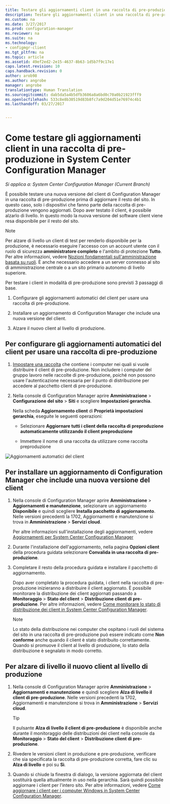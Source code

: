 ```yaml
---
title: Testare gli aggiornamenti client in una raccolta di pre-produzione | Microsoft Docs
description: Testare gli aggiornamenti client in una raccolta di pre-produzione in System Center Configuration Manager.
ms.custom: na
ms.date: 3/27/2017
ms.prod: configuration-manager
ms.reviewer: na
ms.suite: na
ms.technology:
- configmgr-client
ms.tgt_pltfrm: na
ms.topic: article
ms.assetid: 49ef2ed2-2e15-4637-8b63-1d5b7f9c17e1
caps.latest.revision: 10
caps.handback.revision: 0
author: arob98
ms.author: angrobe
manager: angrobe
translationtype: Human Translation
ms.sourcegitcommit: dab5da5a4b5dfb3606a8a6bd0c70a0b21923fff9
ms.openlocfilehash: 533c8e8b30519d83b8fc7a9d204d51e76974c4b1
ms.lasthandoff: 03/27/2017


---
```

# <a name="how-to-test-client-upgrades-in-a-pre-production-collection-in-system-center-configuration-manager"></a>Come testare gli aggiornamenti client in una raccolta di pre-produzione in System Center Configuration Manager

*Si applica a: System Center Configuration Manager (Current Branch)*

È possibile testare una nuova versione del client di Configuration Manager in una raccolta di pre-produzione prima di aggiornare il resto del sito.  In questo caso, solo i dispositivi che fanno parte della raccolta di pre-produzione vengono aggiornati. Dopo aver testato il client, è possibile alzarlo di livello. In questo modo la nuova versione del software client viene resa disponibile per il resto del sito.

> [!NOTE]
> Per alzare di livello un client di test per renderlo disponibile per la produzione, è necessario eseguire l'accesso con un account utente con il ruolo di sicurezza **amministratore completo** e l'ambito di protezione **Tutto**. Per altre informazioni, vedere [Nozioni fondamentali sull'amministrazione basata su ruoli](/sccm/core/understand/fundamentals-of-role-based-administration). È anche necessario accedere a un server connesso al sito di amministrazione centrale o a un sito primario autonomo di livello superiore.

 Per testare i client in modalità di pre-produzione sono previsti 3 passaggi di base.  

1.  Configurare gli aggiornamenti automatici del client per usare una raccolta di pre-produzione.  

2.  Installare un aggiornamento di Configuration Manager che include una nuova versione del client.  

3.  Alzare il nuovo client al livello di produzione.  

##  <a name="to-configure-automatic-client-upgrades-to-use-a-pre-production-collection"></a>Per configurare gli aggiornamenti automatici del client per usare una raccolta di pre-produzione  

1. [Impostare una raccolta](..\collections\create-collections.md) che contiene i computer nei quali si vuole distribuire il client di pre-produzione. Non includere i computer del gruppo lavoro nelle raccolte di pre-produzione, poiché non possono usare l'autenticazione necessaria per il punto di distribuzione per accedere al pacchetto client di pre-produzione.   

1.  Nella console di Configuration Manager aprire **Amministrazione** > **Configurazione del sito** > **Siti** e scegliere **Impostazioni gerarchia**.  

     Nella scheda **Aggiornamento client** di **Proprietà impostazioni gerarchia**, eseguite le seguenti operazioni:  

    -   Selezionare **Aggiornare tutti i client della raccolta di preproduzione automaticamente utilizzando il client preproduzione**  

    -   Immettere il nome di una raccolta da utilizzare come raccolta preproduzione  

![Aggiornamenti automatici del client](media/test-client-upgrades.png)


##  <a name="to-install-a-configuration-manager-update-that-includes-a-new-version-of-the-client"></a>Per installare un aggiornamento di Configuration Manager che include una nuova versione del client  

1.  Nella console di Configuration Manager aprire **Amministrazione** > **Aggiornamenti e manutenzione**, selezionare un aggiornamento **Disponibile** e quindi scegliere **Installa pacchetto di aggiornamento**. Nelle versioni precedenti la 1702, Aggiornamenti e manutenzione si trova in **Amministrazione** > **Servizi cloud**.

     Per altre informazioni sull'installazione degli aggiornamenti, vedere [Aggiornamenti per System Center Configuration Manager](../../../../core/servers/manage/updates.md)  

2.  Durante l'installazione dell'aggiornamento, nella pagina **Opzioni client** della procedura guidata selezionare **Convalida in una raccolta di pre-produzione**.  

3.  Completare il resto della procedura guidata e installare il pacchetto di aggiornamento.  

     Dopo aver completato la procedura guidata, i client nella raccolta di pre-produzione inizieranno a distribuire il client aggiornato. È possibile monitorare la distribuzione dei client aggiornati passando a **Monitoraggio** > **Stato del client** > **Distribuzione client di pre-produzione**. Per altre informazioni, vedere [Come monitorare lo stato di distribuzione dei client in System Center Configuration Manager](../../../../core/clients/deploy/monitor-client-deployment-status.md).

    > [!NOTE]
    > Lo stato della distribuzione nei computer che ospitano i ruoli del sistema del sito in una raccolta di pre-produzione può essere indicato come **Non conforme** anche quando il client è stato distribuito correttamente. Quando si promuove il client al livello di produzione, lo stato della distribuzione è segnalato in modo corretto.

##  <a name="to-promote-the-new-client-to-production"></a>Per alzare di livello il nuovo client al livello di produzione  

1.  Nella console di Configuration Manager aprire **Amministrazione** > **Aggiornamenti e manutenzione** e quindi scegliere **Alza di livello il client di pre-produzione**. Nelle versioni precedenti la 1702, Aggiornamenti e manutenzione si trova in **Amministrazione** > **Servizi cloud**.

    > [!TIP]
    > Il pulsante **Alza di livello il client di pre-produzione** è disponibile anche durante il monitoraggio delle distribuzioni dei client nella console da **Monitoraggio** > **Stato del client** > **Distribuzione client di pre-produzione**.

2.  Rivedere le versioni client in produzione e pre-produzione, verificare che sia specificata la raccolta di pre-produzione corretta, fare clic su **Alza di livello** e poi su **Sì**.  

3.  Quando si chiude la finestra di dialogo, la versione aggiornata del client sostituirà quella attualmente in uso nella gerarchia. Sarà quindi possibile aggiornare i client per l'intero sito. Per altre informazioni, vedere [Come aggiornare i client per i computer Windows in System Center Configuration Manager](../../../../core/clients/manage/upgrade/upgrade-clients-for-windows-computers.md).  


